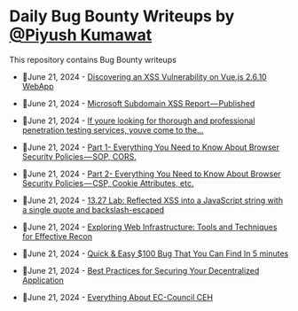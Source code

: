 # Daily Bug Bounty Writeups by [@Piyush Kumawat](https://twitter.com/piyush_supiy) 
This repository contains Bug Bounty writeups

<!-- BLOG-POST-LIST:START -->
 - 💯June 21, 2024 - [Discovering an XSS Vulnerability on Vue.js 2.6.10 WebApp](https://ibrahimxss.medium.com/discovering-an-xss-vulnerability-on-vue-js-2-6-10-webapp-e6c0cc88e840?source=rss------bug_bounty-5) 

 - 💯June 21, 2024 - [Microsoft Subdomain XSS Report — Published](https://ibrahimxss.medium.com/microsoft-subdomain-xss-report-published-3e4f54eea93c?source=rss------bug_bounty-5) 

 - 💯June 21, 2024 - [If youre looking for thorough and professional penetration testing services, youve come to the…](https://medium.com/@kafim3137/if-youre-looking-for-thorough-and-professional-penetration-testing-services-youve-come-to-the-ea3d1129b61f?source=rss------bug_bounty-5) 

 - 💯June 21, 2024 - [Part 1- Everything You Need to Know About Browser Security Policies — SOP, CORS.](https://medium.com/@vikramroot/part-1-everything-you-need-to-know-about-browser-security-policies-sop-cors-3eb025fd3ab8?source=rss------bug_bounty-5) 

 - 💯June 21, 2024 - [Part 2- Everything You Need to Know About Browser Security Policies — CSP, Cookie Attributes, etc.](https://medium.com/@vikramroot/part-2-everything-you-need-to-know-about-browser-security-policies-csp-cookie-attributes-etc-3ea98f737b3a?source=rss------bug_bounty-5) 

 - 💯June 21, 2024 - [13.27 Lab: Reflected XSS into a JavaScript string with a single quote and backslash-escaped](https://cyberw1ng.medium.com/13-27-lab-reflected-xss-into-a-javascript-string-with-a-single-quote-and-backslash-escaped-2fbc757feb1a?source=rss------bug_bounty-5) 

 - 💯June 21, 2024 - [Exploring Web Infrastructure: Tools and Techniques for Effective Recon](https://medium.com/@Kaizen2977/exploring-web-infrastructure-tools-and-techniques-for-effective-recon-11907b7ec938?source=rss------bug_bounty-5) 

 - 💯June 21, 2024 - [Quick &amp; Easy $100 Bug That You Can Find In 5 minutes](https://levelup.gitconnected.com/quick-easy-100-bug-that-you-can-find-in-5-minutes-aeb4b16745d9?source=rss------bug_bounty-5) 

 - 💯June 21, 2024 - [Best Practices for Securing Your Decentralized Application](https://securrtech.medium.com/best-practices-for-securing-your-decentralized-application-d049a9ec547d?source=rss------bug_bounty-5) 

 - 💯June 21, 2024 - [Everything About EC-Council CEH](https://medium.com/@mazharshadab292/everything-about-ec-council-ceh-fb47b0392104?source=rss------bug_bounty-5) 
<!-- BLOG-POST-LIST:END -->

